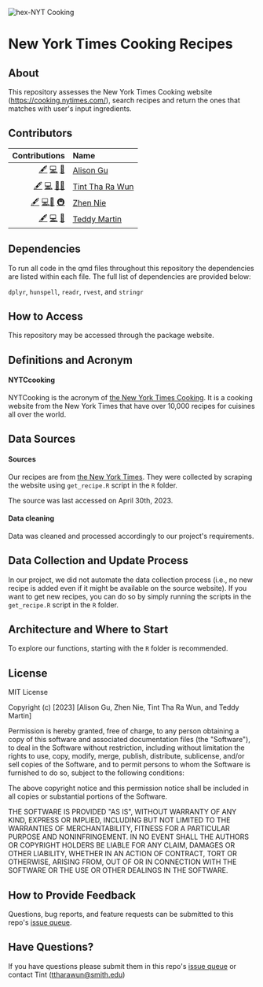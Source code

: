 ![hex-NYT Cooking](https://user-images.githubusercontent.com/62436248/234152754-277d9cbd-9ea4-4ce6-aa9d-f3d931805104.png)

# New York Times Cooking Recipes

## About

This repository assesses the New York Times Cooking website (https://cooking.nytimes.com/), search recipes and return the ones that matches with user's input ingredients.

## Contributors

<!-- ALL-CONTRIBUTORS-LIST:START -->

|                                                Contributions | Name                                          |
|-----------------------------------------------------:|:-----------------|
| [🖋](# "Content") [💻](# "Code") [🤔](# "Ideas and Planning") | [Alison Gu](https://github.com/AlisonGu)      |
| [🖋](# "Content") [💻](# "Code") [🔣](# "Data")[📆](# "Project Management") | [Tint Tha Ra Wun](https://github.com/ttharawun)  |
| [🖋](# "Content") [💻](# "Code")[🔣](# "Data") [🚇](# "Infrastructure") | [Zhen Nie](https://github.com/Znie98)      |
| [🖋](# "Content") [💻](# "Code") [📆](# "Project Management") | [Teddy Martin](https://github.com/tkmartin25) |

<!-- ALL-CONTRIBUTORS-LIST:END -->

## Dependencies

To run all code in the qmd files throughout this repository the dependencies are listed within each file. The full list of dependencies are provided below:

`dplyr`, `hunspell`, `readr`, `rvest`, and `stringr` 

## How to Access

This repository may be accessed through the package website. 

## Definitions and Acronym

#### NYTCcooking

NYTCooking is the acronym of [the New York Times Cooking](https://cooking.nytimes.com/). It is a cooking website from the New York Times that have over 10,000 recipes for cuisines all over the world. 

## Data Sources

#### Sources

Our recipes are from [the New York Times](https://cooking.nytimes.com/). They were collected by scraping the website using `get_recipe.R` script in the `R` folder.

The source was last accessed on April 30th, 2023.

#### Data cleaning

Data was cleaned and processed accordingly to our project's requirements.  

## Data Collection and Update Process

In our project, we did not automate the data collection process (i.e., no new recipe is added even if it might be available on the source website). If you want to get new recipes, you can do so by simply running the scripts in the `get_recipe.R` script in the `R` folder.

## Architecture and Where to Start

To explore our functions, starting with the `R` folder is recommended. 
 
## License

MIT License

Copyright (c) [2023] [Alison Gu, Zhen Nie, Tint Tha Ra Wun, and Teddy Martin]

Permission is hereby granted, free of charge, to any person obtaining a copy
of this software and associated documentation files (the "Software"), to deal
in the Software without restriction, including without limitation the rights
to use, copy, modify, merge, publish, distribute, sublicense, and/or sell
copies of the Software, and to permit persons to whom the Software is
furnished to do so, subject to the following conditions:

The above copyright notice and this permission notice shall be included in all
copies or substantial portions of the Software.

THE SOFTWARE IS PROVIDED "AS IS", WITHOUT WARRANTY OF ANY KIND, EXPRESS OR
IMPLIED, INCLUDING BUT NOT LIMITED TO THE WARRANTIES OF MERCHANTABILITY,
FITNESS FOR A PARTICULAR PURPOSE AND NONINFRINGEMENT. IN NO EVENT SHALL THE
AUTHORS OR COPYRIGHT HOLDERS BE LIABLE FOR ANY CLAIM, DAMAGES OR OTHER
LIABILITY, WHETHER IN AN ACTION OF CONTRACT, TORT OR OTHERWISE, ARISING FROM,
OUT OF OR IN CONNECTION WITH THE SOFTWARE OR THE USE OR OTHER DEALINGS IN THE
SOFTWARE.

## How to Provide Feedback

Questions, bug reports, and feature requests can be submitted to this repo's [issue queue](https://github.com/ttharawun/ny-cooking/issues).

## Have Questions?

If you have questions please submit them in this repo's [issue queue](https://github.com/ttharawun/ny-cooking/issues) or contact Tint (ttharawun@smith.edu) 
